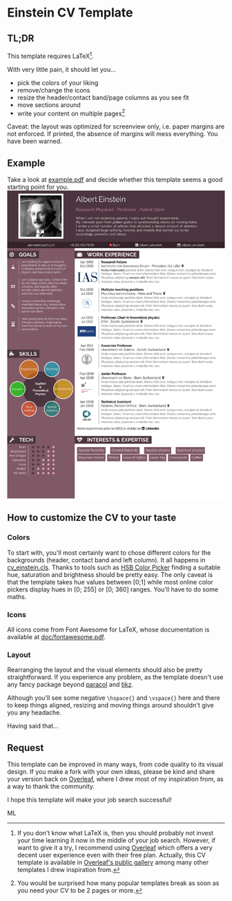 # Einstein CV Template
## TL;DR
This template requires LaTeX[^1].

With very little pain, it should let you...
* pick the colors of your liking
* remove/change the icons
* resize the header/contact band/page columns as you see fit
* move sections around
* write your content on multiple pages[^2]

Caveat: the layout was optimized for screenview only, i.e. paper margins are not enforced. If printed, the absence of margins will mess everything. You have been warned.

## Example
Take a look at [example.pdf](example.pdf) and decide whether this template seems a good starting point for you.
![JPG screenshot of the PDF](example.jpg)

## How to customize the CV to your taste
### Colors
To start with, you'll most certainly want to chose different colors for the backgrounds (header, contact band and left column). It all happens in [cv_einstein.cls](cv_einstein.cls). Thanks to tools such as [HSB Color Picker](https://codepen.io/HunorMarton/details/eWvewo) finding a suitable hue, saturation and brightness should be pretty easy. The only caveat is that the template takes hue values between [0;1] while most online color pickers display hues in [0; 255] or [0; 360] ranges. You'll have to do some maths.

### Icons
All icons come from Font Awesome for LaTeX, whose documentation is available at [doc/fontawesome.pdf](doc/fontawesome.pdf).

### Layout
Rearranging the layout and the visual elements should also be pretty straightforward. If you experience any problem, as the template doesn't use any fancy package beyond [paracol](https://www.ctan.org/pkg/paracol) and [tikz](https://tikz.net/).

Although you'll see some negative `\hspace{}` and `\vspace{}` here and there to keep things aligned, resizing and moving things around shouldn't give you any headache.

Having said that...

## Request
This template can be improved in many ways, from code quality to its visual design. If you make a fork with your own ideas, please be kind and share your version back on [Overleaf](https://www.overleaf.com/), where I drew most of my inspiration from, as a way to thank the community.

I hope this template will make your job search successful!

ML

[^1]: If you don't know what LaTeX is, then you should probably not invest your time learning it now in the middle of your job search. However, if want to give it a try, I recommend using [Overleaf](https://www.overleaf.com) which offers a very decent user experience even with their free plan. Actually, this CV template is available in [Overleaf's public gallery](https://www.overleaf.com/latex/templates?q=CV+einstein) among many other templates I drew inspiration from.
[^2]: You would be surprised how many popular templates break as soon as you need your CV to be 2 pages or more.
